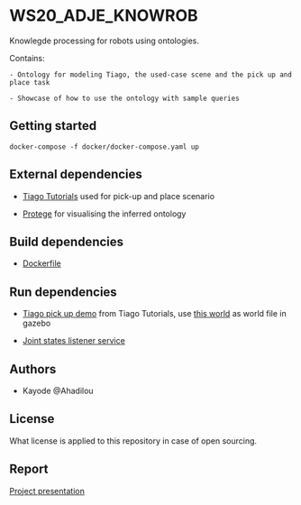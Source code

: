# WS20_ADJE_KNOWROB

Knowlegde processing for robots using ontologies.

Contains:

    - Ontology for modeling Tiago, the used-case scene and the pick up and place task

    - Showcase of how to use the ontology with sample queries

## Getting started
    
    docker-compose -f docker/docker-compose.yaml up

## External dependencies
- [Tiago Tutorials](http://wiki.ros.org/Robots/TIAGo/Tutorials) used for pick-up and place scenario

- [Protege](protege/) for visualising the inferred ontology

## Build dependencies
- [Dockerfile](docker/Dockerfile)

## Run dependencies

- [Tiago pick up demo](http://wiki.ros.org/Robots/TIAGo/Tutorials/MoveIt/Pick_place) from Tiago Tutorials, use [this world](interface/worlds/sim_world.xml) as world file in gazebo

- [Joint states listener service](joint_states_listener/nodes/joint_states_listener.py)

## Authors
- Kayode @Ahadilou

## License
What license is applied to this repository in case of open sourcing.



## Report 

[Project presentation](IKI-Final-Presentation.pdf)
